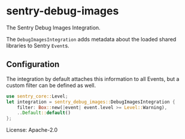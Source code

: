 # sentry-debug-images

The Sentry Debug Images Integration.

The `DebugImagesIntegration` adds metadata about the loaded shared libraries
to Sentry `Event`s.

## Configuration

The integration by default attaches this information to all Events, but a
custom filter can be defined as well.

```rust
use sentry_core::Level;
let integration = sentry_debug_images::DebugImagesIntegration {
    filter: Box::new(|event| event.level >= Level::Warning),
    ..Default::default()
};
```

License: Apache-2.0
